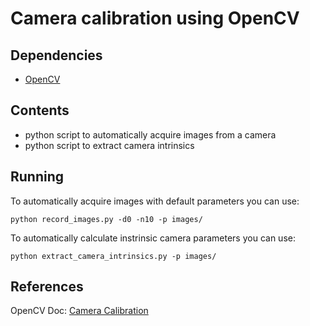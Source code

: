 # Camera calibration using OpenCV

## Dependencies
* [OpenCV](https://opencv.org/)

## Contents
* python script to automatically acquire images from a camera
* python script to extract camera intrinsics

## Running
To automatically acquire images with default parameters you can use:

    python record_images.py -d0 -n10 -p images/
    
To automatically calculate instrinsic camera parameters you can use:

    python extract_camera_intrinsics.py -p images/

## References
OpenCV Doc: [Camera Calibration](https://opencv-python-tutroals.readthedocs.io/en/latest/py_tutorials/py_calib3d/py_calibration/py_calibration.html)
